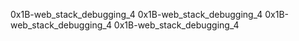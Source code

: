 0x1B-web_stack_debugging_4
0x1B-web_stack_debugging_4
0x1B-web_stack_debugging_4
0x1B-web_stack_debugging_4